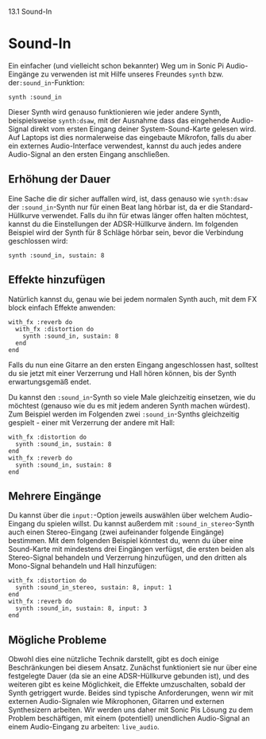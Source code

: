 13.1 Sound-In

# Sound-In

Ein einfacher (und vielleicht schon bekannter) Weg um in Sonic Pi Audio-Eingänge zu verwenden ist mit Hilfe unseres Freundes `synth` bzw. der`:sound_in`-Funktion:

```
synth :sound_in
```

Dieser Synth wird genauso funktionieren wie jeder andere Synth, beispielsweise `synth:dsaw`, mit der Ausnahme dass das eingehende Audio-Signal direkt vom ersten Eingang deiner System-Sound-Karte gelesen wird. Auf Laptops ist dies normalerweise das eingebaute Mikrofon, falls du aber ein externes Audio-Interface verwendest, kannst du auch jedes andere Audio-Signal an den ersten Eingang anschließen.

## Erhöhung der Dauer

Eine Sache die dir sicher auffallen wird, ist, dass genauso wie `synth:dsaw` der `:sound_in`-Synth nur für einen Beat lang hörbar ist, da er die Standard-Hüllkurve verwendet. Falls du ihn für etwas länger offen halten möchtest, kannst du die Einstellungen der ADSR-Hüllkurve ändern. Im folgenden Beispiel wird der Synth für 8 Schläge hörbar sein, bevor die Verbindung geschlossen wird:

```
synth :sound_in, sustain: 8
```

## Effekte hinzufügen

Natürlich kannst du, genau wie bei jedem normalen Synth auch, mit dem FX block einfach Effekte anwenden:

```
with_fx :reverb do
  with_fx :distortion do
    synth :sound_in, sustain: 8
  end
end
```

Falls du nun eine Gitarre an den ersten Eingang angeschlossen hast, solltest du sie jetzt mit einer Verzerrung und Hall hören können, bis der Synth erwartungsgemäß endet.

Du kannst den `:sound_in`-Synth so viele Male gleichzeitig einsetzen, wie du möchtest (genauso wie du es mit jedem anderen Synth machen würdest). Zum Beispiel werden im Folgenden zwei `:sound_in`-Synths gleichzeitig gespielt - einer mit Verzerrung der andere mit Hall:

```
with_fx :distortion do
  synth :sound_in, sustain: 8
end
with_fx :reverb do  
  synth :sound_in, sustain: 8
end
```

## Mehrere Eingänge

Du kannst über die `input:`-Option jeweils auswählen über welchem Audio-Eingang du spielen willst. Du kannst außerdem mit `:sound_in_stereo`-Synth auch einen Stereo-Eingang (zwei aufeinander folgende Eingänge) bestimmen. Mit dem folgenden Beispiel könntest du, wenn du über eine Sound-Karte mit mindestens drei Eingängen verfügst, die ersten beiden als Stereo-Signal behandeln und Verzerrung hinzufügen, und den dritten als Mono-Signal behandeln und Hall hinzufügen:

```
with_fx :distortion do
  synth :sound_in_stereo, sustain: 8, input: 1
end
with_fx :reverb do  
  synth :sound_in, sustain: 8, input: 3
end
```


## Mögliche Probleme

Obwohl dies eine nützliche Technik darstellt, gibt es doch einige Beschränkungen bei diesem Ansatz. Zunächst funktioniert sie nur über eine festgelegte Dauer (da sie an eine ADSR-Hüllkurve gebunden ist), und des weiteren gibt es keine Möglichkeit, die Effekte umzuschalten, sobald der Synth getriggert wurde. Beides sind typische Anforderungen, wenn wir mit externen Audio-Signalen wie Mikrophonen, Gitarren und externen Synthesizern arbeiten. Wir werden uns daher mit Sonic Pis Lösung zu dem Problem beschäftigen, mit einem (potentiell) unendlichen Audio-Signal an einem Audio-Eingang zu arbeiten: `live_audio`.
